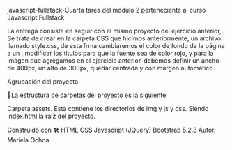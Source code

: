 javascript-fullstack-Cuarta tarea del módulo 2 perteneciente al curso Javascript Fullstack.

La entrega consiste en seguir con el mismo proyecto del ejercicio anterior, .
Se trata de crear en la carpeta CSS que hicimos anteriormente, un archivo llamado style.css,
de esta frma cambiaremos el color de fondo de la página a un <lightblue>, modificar los titulos
para que la fuente sea de color rojo, y para la imagen que agregamos en el ejercicio anterior, debemos
definir un ancho de 400px, un alto de 300px, quedar centrada y con margen automático.

Agrupación del proyecto:

🚀La estructura de carpetas del proyecto es la siguiente:

Carpeta assets. Esta contiene los directorios de img y js y css. Siendo index.html la raíz del proyecto.

Construido con 🛠 HTML CSS Javascript (JQuery) Bootstrap 5.2.3 Autor. Mariela Ochoa